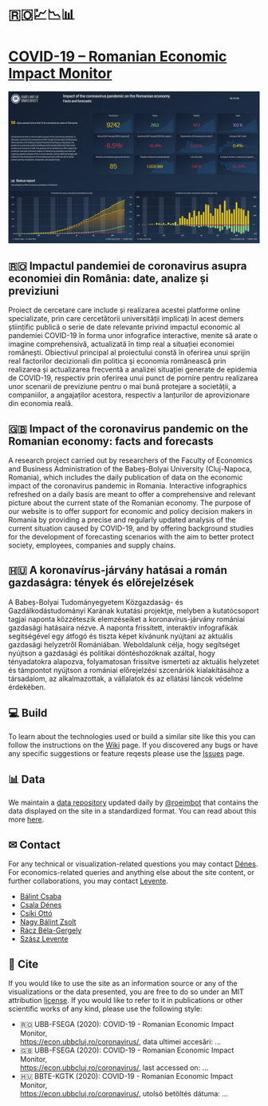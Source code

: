 # 🇷🇴💹📉📊 
# [COVID-19 – Romanian Economic Impact Monitor](https://econ.ubbcluj.ro/coronavirus)
[![RoEIM](/snapshot.png "RoEIM")](https://econ.ubbcluj.ro/coronavirus)  
## 🇷🇴 Impactul pandemiei de coronavirus asupra economiei din România: date, analize și previziuni
Proiect de cercetare care include și realizarea acestei platforme online specializate, prin care cercetătorii universității implicați în acest demers științific publică o serie de date relevante privind impactul economic al pandemiei COVID-19 în forma unor infografice interactive, menite să arate o imagine comprehensivă, actualizată în timp real a situației economiei românești. Obiectivul principal al proiectului constă în oferirea unui sprijin real factorilor decizionali din politica și economia românească prin realizarea și actualizarea frecventă a analizei situației generate de epidemia de COVID-19, respectiv prin oferirea unui punct de pornire pentru realizarea unor scenarii de previziune pentru o mai bună protejare a societății, a companiilor, a angajaților acestora, respectiv a lanțurilor de aprovizionare din economia reală.
## 🇬🇧 Impact of the coronavirus pandemic on the Romanian economy: facts and forecasts
A research project carried out by researchers of the Faculty of Economics and Business Administration of the Babeș-Bolyai University (Cluj-Napoca, Romania), which includes the daily publication of data on the economic impact of the coronavirus pandemic in Romania. Interactive infographics refreshed on a daily basis are meant to offer a comprehensive and relevant picture about the current state of the Romanian economy.
The purpose of our website is to offer support for economic and policy decision makers in Romania by providing a precise and regularly updated analysis of the current situation caused by COVID-19, and by offering background studies for the development of forecasting scenarios with the aim to better protect society, employees, companies and supply chains.
## 🇭🇺 A koronavírus-járvány hatásai a román gazdaságra: tények és előrejelzések
A Babeș-Bolyai Tudományegyetem Közgazdaság- és Gazdálkodástudományi Karának kutatási projektje, melyben a kutatócsoport tagjai naponta közzéteszik elemzéseiket a koronavírus-járvány romániai gazdasági hatásaira nézve. A naponta frissített, interaktív infografikák segítségével egy átfogó és tiszta képet kívánunk nyújtani az aktuális gazdasági helyzetről Romániában.
Weboldalunk célja, hogy segítséget nyújtson a gazdasági és politikai döntéshozóknak azáltal, hogy tényadatokra alapozva, folyamatosan frissítve ismerteti az aktuális helyzetet és támpontot nyújtson a romániai előrejelzési szcenáriók kialakításához a társadalom, az alkalmazottak, a vállalatok és az ellátási láncok védelme érdekében.
## 💻 Build
To learn about the technologies used or build a similar site like this you can follow the instructions on the [Wiki](https://github.com/denesdata/covid19-romania/wiki) page. If you discovered any bugs or have any specific suggestions or feature reqests please use the [Issues](https://github.com/denesdata/covid19-romania/issues) page.
## 📊 Data
We maintain a [data repository](https://github.com/denesdata/roeim/tree/master/data) updated daily by [@roeimbot](https://github.com/roeim) that contains the data displayed on the site in a standardized format. You can read about this more [here](https://github.com/denesdata/roeim/wiki/5.-Data).
## ✉ Contact
For any technical or visualization-related questions you may contact [Dénes](mailto:mail@csaladen.es). For economics-related queries and anything else about the site content, or further collaborations, you may contact [Levente](mailto:levente.szasz@econ.ubbcluj.ro).
- [B&aacute;lint Csaba](https://www.linkedin.com/in/csaba-b%C3%A1lint-cfa-16b9a665/)
- [Csala D&eacute;nes](https://www.linkedin.com/in/csaladenes/)
- [Cs&iacute;ki Ott&oacute;](https://www.linkedin.com/in/ott%C3%B3-cs%C3%ADki-a01820109/)
- [Nagy B&aacute;lint Zsolt](https://www.linkedin.com/in/balint-zsolt-nagy-phd-8796621/)
- [R&aacute;cz B&eacute;la-Gergely](https://www.linkedin.com/in/raczbela/)
- [Sz&aacute;sz Levente](https://www.linkedin.com/in/leventeszasz/)
## 📰 Cite
If you would like to use the site as an information source or any of the visualizations or the data presented, you are free to do so under an MIT attribution [license](https://github.com/denesdata/covid19-romania/blob/master/LICENSE). If you would like to refer to it in publications or other scientific works of any kind, please use the following style: 
- 🇷🇴 UBB-FSEGA (2020): COVID-19 - Romanian Economic Impact Monitor,  
https://econ.ubbcluj.ro/coronavirus/, data ultimei accesări: ...
- 🇬🇧 UBB-FSEGA (2020): COVID-19 - Romanian Economic Impact Monitor,  
https://econ.ubbcluj.ro/coronavirus/, last accessed on: ...
- 🇭🇺 BBTE-KGTK (2020): COVID-19 - Romanian Economic Impact Monitor,  
https://econ.ubbcluj.ro/coronavirus/, utolsó betöltés dátuma: ...
